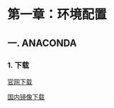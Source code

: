 # 第一章：环境配置

## 一. ANACONDA

### 1. 下载
[官网下载](https://www.anaconda.com/distribution/#download-section)

[国内镜像下载](https://mirrors.tuna.tsinghua.edu.cn/anaconda/archive/)    




<comment/>